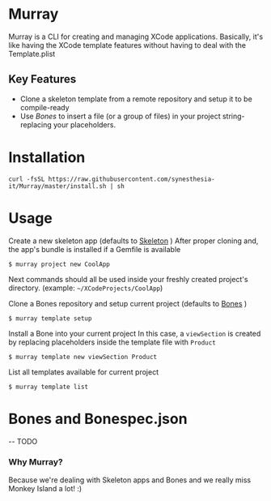 # Murray
Murray is a CLI for creating and managing XCode applications.
Basically, it's like having the XCode template features without having to deal with the Template.plist

## Key Features

- Clone a skeleton template from a remote repository and setup it to be compile-ready
- Use *Bones* to insert a file (or a group of files) in your project string-replacing your placeholders.

# Installation

```
curl -fsSL https://raw.githubusercontent.com/synesthesia-it/Murray/master/install.sh | sh
```

# Usage

Create a new skeleton app (defaults to [Skeleton](https://github.com/synesthesia-it/Skeleton) )
After proper cloning and, the app's bundle is installed if a Gemfile is available

```
$ murray project new CoolApp
```


Next commands should all be used inside your freshly created project's directory.
(example: `~/XCodeProjects/CoolApp`)


Clone a Bones repository and setup current project (defaults to [Bones](https://github.com/synesthesia-it/Bones) )

```
$ murray template setup
```

Install a Bone into your current project
In this case, a `viewSection` is created by replacing placeholders inside the template file with `Product`

```
$ murray template new viewSection Product
```

List all templates available for current project
```
$ murray template list
```

# Bones and Bonespec.json
-- TODO

### Why Murray?

Because we're dealing with Skeleton apps and Bones and we really miss Monkey Island a lot! :)
